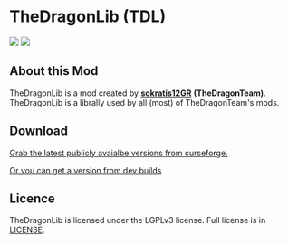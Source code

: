# TheDragonLib (TDL)

[![](http://cf.way2muchnoise.eu/full_thedragonlib_downloads.svg)](http://minecraft.curseforge.com/projects/thedragonlib)
[![](http://cf.way2muchnoise.eu/versions/thedragonlib.svg)](http://minecraft.curseforge.com/projects/thedragonlib)

## About this Mod

TheDragonLib is a mod created by **[sokratis12GR](http://ftb.gamepedia.com/sokratis12GR)** **(TheDragonTeam)**.
TheDragonLib is a librally used by all (most) of TheDragonTeam's mods.

## Download

[Grab the latest publicly avaialbe versions from curseforge.](https://minecraft.curseforge.com/projects/thedragonlib/files)

[Or you can get a version from dev builds](http://fdn.redstone.tech/TheDragonTeam/thedragonlib/jars/)

## Licence

TheDragonLib is licensed under the LGPLv3 license. Full license is in [LICENSE](https://github.com/TheDragonTeam/TheDragonLib/blob/master/LICENSE).
